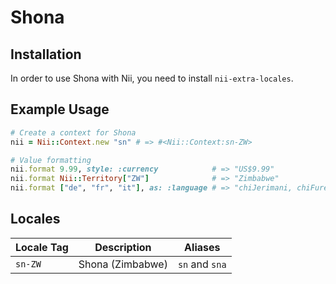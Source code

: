 <!-- This file has been generated. Source: languages/_template.md.erb -->

# Shona

## Installation

In order to use Shona with Nii, you need to install `nii-extra-locales`.

## Example Usage

``` ruby
# Create a context for Shona
nii = Nii::Context.new "sn" # => #<Nii::Context:sn-ZW>

# Value formatting
nii.format 9.99, style: :currency            # => "US$9.99"
nii.format Nii::Territory["ZW"]              # => "Zimbabwe"
nii.format ["de", "fr", "it"], as: :language # => "chiJerimani, chiFurenchi, chiTariana"
```


## Locales

<table>
  <thead>
    <tr>
      <th>Locale Tag</th>
      <th>Description</th>
      <th>Aliases</th>
    </tr>
  </thead>
  <tbody>
    <tr>
      <td><code>sn-ZW</code></td>
      <td>Shona (Zimbabwe)</td>
      <td><code>sn</code> and <code>sna</code></td>
    </tr>
  </tbody>
</table>

